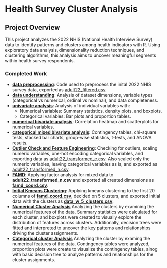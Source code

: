 # Health Survey Cluster Analysis

## Project Overview
This project analyzes the 2022 NHIS (National Health Interview Survey) data to identify patterns and clusters among health indicators with R. Using exploratory data analysis, dimensionality reduction techniques, and clustering algorithms, this analysis aims to uncover meaningful segments within health survey respondents.

### Completed Work
* **[data preprocessing](https://github.com/Cstan1987stat/health-survey-cluster-analysis/blob/main/notebooks/data_preprocessing.ipynb)**: Code used to preprocess the inital 2022 NHIS survey data, exported as [adult22_filtered.csv](https://github.com/Cstan1987stat/health-survey-cluster-analysis/blob/main/adult22_filtered.csv)
* **[data understanding](https://github.com/Cstan1987stat/health-survey-cluster-analysis/blob/main/notebooks/data_understanding.ipynb)**: Analysis of dataset dimensions, variable types (categorical vs numerical, ordinal vs nominal), and data completeness. 
* **[univariate analysis](https://github.com/Cstan1987stat/health-survey-cluster-analysis/blob/main/notebooks/univariate_analysis.ipynb)**: Analysis of individual variables with:
  * Numerical variables: Summary statistics, density plots, and boxplots.
  * Categorical variables: Bar plots and proportion tables.
* **[numerical bivariate analysis](https://github.com/Cstan1987stat/health-survey-cluster-analysis/blob/main/notebooks/bivariate_analysis_notebooks/numerical_bivariate_analysis.ipynb)**: Correlation heatmap and scatterplots for numerical variables.
* **[categorical mixed bivariate analysis](https://github.com/Cstan1987stat/health-survey-cluster-analysis/blob/main/notebooks/bivariate_analysis_notebooks/categorical_mixed_bivariate_analysis.ipynb)**: Contingency tables, chi-square tests, stacked bar charts, group-wise statistics, t-tests, and ANOVA results.
* **[Outlier Check and Feature Engineering](https://github.com/Cstan1987stat/health-survey-cluster-analysis/blob/main/notebooks/outlier_check_feature_engineering.ipynb)**: Checking for outliers, scaling numeric variables, one-hot encoding categorical variables, and exporting data as [adult22_transformed_e.csv](https://github.com/Cstan1987stat/health-survey-cluster-analysis/blob/main/adult22_transformed_e.csv). Also scaled only the numeric variables, leaving categorical variables as is, and exported as [adult22_transformed_n.csv](https://github.com/Cstan1987stat/health-survey-cluster-analysis/blob/main/adult22_transformed_n.csv).
* **[FAMD](https://github.com/Cstan1987stat/health-survey-cluster-analysis/blob/main/notebooks/famd_notebook.ipynb)**: Applying factor analysis for mixed data to **adult22_transformed_n.csv** and exported all created dimensions as **[famd_coord.csv](https://github.com/Cstan1987stat/health-survey-cluster-analysis/blob/main/famd_coord.csv)**.
* **[Initial Kmeans Clustering](https://github.com/Cstan1987stat/health-survey-cluster-analysis/blob/main/notebooks/initial_kmeans_clustering.ipynb)**: Applying kmeans clustering to the first 20 columns of **[famd_coord.csv](https://github.com/Cstan1987stat/health-survey-cluster-analysis/blob/main/famd_coord.csv)**, decided on 5 clusters, and exported initial data with the clusters as **[data_w_5_clusters.csv](https://github.com/Cstan1987stat/health-survey-cluster-analysis/blob/main/data/data_w_5_clusters.csv)**.
*  **[Numerical Cluster Analysis](https://github.com/Cstan1987stat/health-survey-cluster-analysis/blob/main/notebooks/cluster_analysis.ipynb)** Analyzing the clusters by examining the numerical features of the data. Summary statistics were calculated for each cluster, and boxplots were created to visually explore the distribution of features across clusters. Additionally, decision trees were fitted and interpreted to uncover the key patterns and relationships driving the cluster assignments.
*  **[Categorical cluster Analysis](https://github.com/Cstan1987stat/health-survey-cluster-analysis/blob/main/notebooks/categorical_cluster_analysis.ipynb)** Analyzing the cluster by examing the numerical features of the data. Contingency tables were analyzed, proportion plots were create to visualize the contingency tables, alnog with basic decision tree to analyze patterns and relationships for the cluster assignments.
